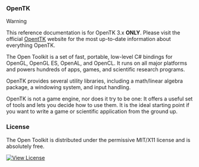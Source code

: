 ### OpenTK

> [!Warning]
> This reference documentation is for OpenTK 3.x **ONLY**. Please visit the official [OpentTK](https://opentk.net/) website for the most up-to-date information about everything OpenTK.

The Open Toolkit is a set of fast, portable, low-level C# bindings for OpenGL, OpenGL ES, OpenAL, and OpenCL.  It runs on all major platforms and powers hundreds of apps, games, and scientific research programs.

OpenTK provides several utility libraries, including a math/linear algebra package, a windowing system, and input handling.

OpenTK is not a game engine, nor does it try to be one:  It offers a useful set of tools and lets you decide how to use them.  It is the ideal starting point if you want to write a game or scientific application from the ground up.

### License

The Open Toolkit is distributed under the permissive MIT/X11 license and is absolutely free.

[![View License](https://img.shields.io/badge/license-MIT-blue.svg)](https://github.com/opentk/opentk/blob/develop/License.txt)